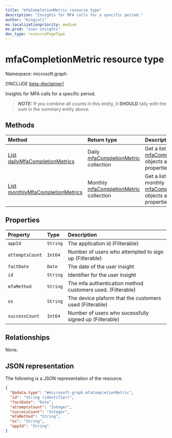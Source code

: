 ```yaml
---
title: "mfaCompletionMetric resource type"
description: "Insights for MFA calls for a specific period."
author: "kingjuli"
ms.localizationpriority: medium
ms.prod: "user-insights"
doc_type: resourcePageType
---
```


# mfaCompletionMetric resource type

Namespace: microsoft.graph

[!INCLUDE [beta-disclaimer](../../includes/beta-disclaimer.md)]

Insights for MFA calls for a specific period.

> **_NOTE:_**
> If you combine all counts in this entity, it **SHOULD** tally with the sum in the summary entity above.

## Methods
|Method|Return type|Description|
|:---|:---|:---|
|[List dailyMfaCompletionMetrics](../api/dailyuserinsightmetricsroot-list-mfacompletions.md)|Daily [mfaCompletionMetric](../resources/mfacompletionmetric.md) collection|Get a list of the daily [mfaCompletionMetric](../resources/mfacompletionmetric.md) objects and their properties.|
|[List monthlyMfaCompletionMetrics](../api/monthlyuserinsightmetricsroot-list-mfacompletions.md)|Monthly [mfaCompletionMetric](../resources/mfacompletionmetric.md) collection|Get a list of the monthly [mfaCompletionMetric](../resources/mfacompletionmetric.md) objects and their properties.|


## Properties
|Property|Type|Description|
|:---|:---|:---|
|`appId`|`String`|The application id (Filterable)|
|`attemptsCount`|`Int64`|Number of users who attempted to sign up (Filterable)
|`factDate`|`Date`|The date of the user insight|
|`id`|`String`|Identifier for the user insight
|`mfaMethod`|`String`|The mfa authentication method customers used. (Filterable)|
|`os`|`String`|The device plaform that the customers used (Filterable)
|`successCount`|`Int64`|Number of users who sucessfully signed up (Filterable)|

## Relationships
None.

## JSON representation
The following is a JSON representation of the resource.
<!-- {
  "blockType": "resource",
  "keyProperty": "id",
  "@odata.type": "microsoft.graph.mfaCompletionMetric",
  "openType": false
}
-->
``` json
{
  "@odata.type": "#microsoft.graph.mfaCompletionMetric",
  "id": "String (identifier)",
  "factDate": "Date",
  "attemptsCount": "Integer",
  "successCount": "Integer",
  "mfaMethod": "String",
  "os": "String",
  "appId": "String"
}
```

